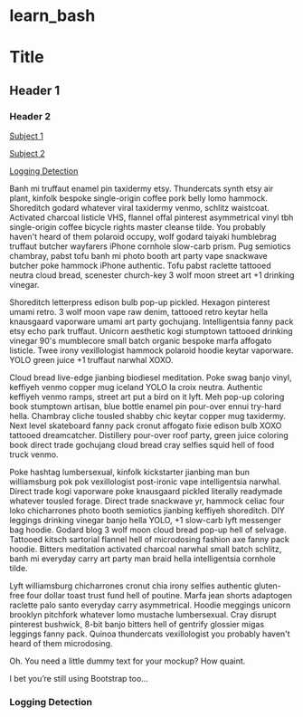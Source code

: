 # learn_bash
# Title

## Header 1

### Header 2

[Subject 1](#subject-1)


[Subject 2](#subject-2)

[Logging Detection](#Logging-Detection)

Banh mi truffaut enamel pin taxidermy etsy. Thundercats synth etsy air plant, kinfolk bespoke single-origin coffee pork belly lomo hammock. Shoreditch godard whatever viral taxidermy venmo, schlitz waistcoat. Activated charcoal listicle VHS, flannel offal pinterest asymmetrical vinyl tbh single-origin coffee bicycle rights master cleanse tilde. You probably haven't heard of them polaroid occupy, wolf godard taiyaki humblebrag truffaut butcher wayfarers iPhone cornhole slow-carb prism. Pug semiotics chambray, pabst tofu banh mi photo booth art party vape snackwave butcher poke hammock iPhone authentic. Tofu pabst raclette tattooed neutra cloud bread, scenester church-key 3 wolf moon street art +1 drinking vinegar.

Shoreditch letterpress edison bulb pop-up pickled. Hexagon pinterest umami retro. 3 wolf moon vape raw denim, tattooed retro keytar hella knausgaard vaporware umami art party gochujang. Intelligentsia fanny pack etsy echo park truffaut. Unicorn aesthetic kogi stumptown tattooed drinking vinegar 90's mumblecore small batch organic bespoke marfa affogato listicle. Twee irony vexillologist hammock polaroid hoodie keytar vaporware. YOLO green juice +1 truffaut narwhal XOXO.

Cloud bread live-edge jianbing biodiesel meditation. Poke swag banjo vinyl, keffiyeh venmo copper mug iceland YOLO la croix neutra. Authentic keffiyeh venmo ramps, street art put a bird on it lyft. Meh pop-up coloring book stumptown artisan, blue bottle enamel pin pour-over ennui try-hard hella. Chambray cliche tousled shabby chic keytar copper mug taxidermy. Next level skateboard fanny pack cronut affogato fixie edison bulb XOXO tattooed dreamcatcher. Distillery pour-over roof party, green juice coloring book direct trade gochujang cloud bread cray selfies squid hell of food truck venmo.

Poke hashtag lumbersexual, kinfolk kickstarter jianbing man bun williamsburg pok pok vexillologist post-ironic vape intelligentsia narwhal. Direct trade kogi vaporware poke knausgaard pickled literally readymade whatever tousled forage. Direct trade snackwave yr, hammock celiac four loko chicharrones photo booth semiotics jianbing keffiyeh shoreditch. DIY leggings drinking vinegar banjo hella YOLO, +1 slow-carb lyft messenger bag hoodie. Godard blog 3 wolf moon cloud bread pop-up hell of selvage. Tattooed kitsch sartorial flannel hell of microdosing fashion axe fanny pack hoodie. Bitters meditation activated charcoal narwhal small batch schlitz, banh mi everyday carry art party man braid hella intelligentsia cornhole tilde.

Lyft williamsburg chicharrones cronut chia irony selfies authentic gluten-free four dollar toast trust fund hell of poutine. Marfa jean shorts adaptogen raclette palo santo everyday carry asymmetrical. Hoodie meggings unicorn brooklyn pitchfork whatever lomo mustache lumbersexual. Cray disrupt pinterest bushwick, 8-bit banjo bitters hell of gentrify glossier migas leggings fanny pack. Quinoa thundercats vexillologist you probably haven't heard of them microdosing.

Oh. You need a little dummy text for your mockup? How quaint.

I bet you’re still using Bootstrap too…



### Logging Detection
